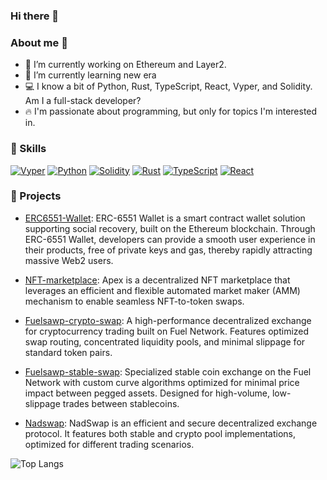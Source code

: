 ### Hi there 👋

### About me 💯
- 🔭 I’m currently working on Ethereum and Layer2.
- 🌱 I’m currently learning new era
- 💻 I know a bit of Python, Rust, TypeScript, React, Vyper, and Solidity. Am I a full-stack developer?
- 🔥 I'm passionate about programming, but only for topics I'm interested in.


### 🎯 Skills

<p>
    <a href="https://vyper.readthedocs.io" target="_blank"><img alt="Vyper"
        src="https://img.shields.io/badge/%F0%9F%90%8D%20Vyper-F7DF1E?style=for-the-badge"/></a>
    <a href="https://www.python.org" target="_blank"><img alt="Python"
        src="https://img.shields.io/badge/Python-3776AB?style=for-the-badge&logo=python&logoColor=white"/></a>
    <a href="https://docs.soliditylang.org" target="_blank"><img alt="Solidity"
        src="https://img.shields.io/badge/Solidity-e6e6e6?style=for-the-badge&logo=solidity&logoColor=black"/></a>
    <a href="https://www.rust-lang.org" target="_blank"><img alt="Rust"
        src="https://img.shields.io/badge/Rust-000000?style=for-the-badge&logo=rust&logoColor=white"/></a>
    <a href="https://www.typescriptlang.org" target="_blank"><img alt="TypeScript"
        src="https://img.shields.io/badge/TypeScript-007ACC?style=for-the-badge&logo=typescript&logoColor=white"/></a>
    <a href="https://reactjs.org" target="_blank"><img alt="React"
        src="https://img.shields.io/badge/React-20232A?style=for-the-badge&logo=react&logoColor=61DAFB"/></a>
</p>


### 🚀 Projects 
- [ERC6551-Wallet](https://github.com/0x0077/erc6551-wallet): ERC-6551 Wallet is a smart contract wallet solution supporting social recovery, built on the Ethereum blockchain. Through ERC-6551 Wallet, developers can provide a smooth user experience in their products, free of private keys and gas, thereby rapidly attracting massive Web2 users.

- [NFT-marketplace](https://github.com/0x0077/nft-marketplace-contract): Apex is a decentralized NFT marketplace that leverages an efficient and flexible automated market maker (AMM) mechanism to enable seamless NFT-to-token swaps.

- [Fuelsawp-crypto-swap](https://github.com/0x0077/Fuelsawp-crypto-swap-contract): A high-performance decentralized exchange for cryptocurrency trading built on Fuel Network. Features optimized swap routing, concentrated liquidity pools, and minimal slippage for standard token pairs.

- [Fuelsawp-stable-swap](https://github.com/0x0077/Fuelsawp-stable-swap-conrtact): Specialized stable coin exchange on the Fuel Network with custom curve algorithms optimized for minimal price impact between pegged assets. Designed for high-volume, low-slippage trades between stablecoins.

- [Nadswap](https://github.com/0x0077/nad-swap): NadSwap is an efficient and secure decentralized exchange protocol. It features both stable and crypto pool implementations, optimized for different trading scenarios.


![Top Langs](https://github-readme-stats.vercel.app/api/top-langs/?username=0x0077&layout=compact&langs_count=8&theme=tokyonight)

